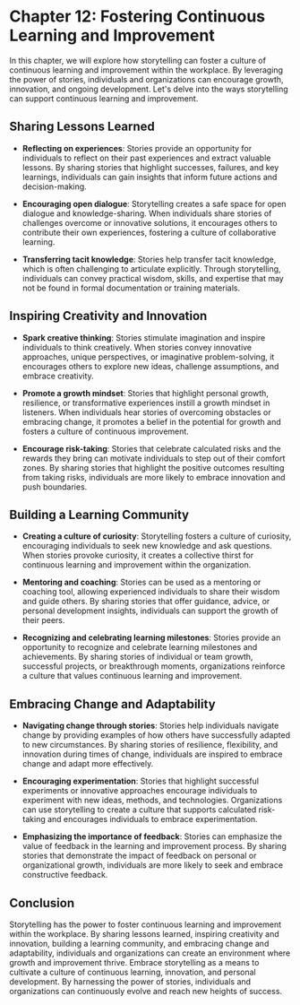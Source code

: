 Chapter 12: Fostering Continuous Learning and Improvement
=========================================================

In this chapter, we will explore how storytelling can foster a culture of continuous learning and improvement within the workplace. By leveraging the power of stories, individuals and organizations can encourage growth, innovation, and ongoing development. Let's delve into the ways storytelling can support continuous learning and improvement.

Sharing Lessons Learned
-----------------------

* **Reflecting on experiences**: Stories provide an opportunity for individuals to reflect on their past experiences and extract valuable lessons. By sharing stories that highlight successes, failures, and key learnings, individuals can gain insights that inform future actions and decision-making.

* **Encouraging open dialogue**: Storytelling creates a safe space for open dialogue and knowledge-sharing. When individuals share stories of challenges overcome or innovative solutions, it encourages others to contribute their own experiences, fostering a culture of collaborative learning.

* **Transferring tacit knowledge**: Stories help transfer tacit knowledge, which is often challenging to articulate explicitly. Through storytelling, individuals can convey practical wisdom, skills, and expertise that may not be found in formal documentation or training materials.

Inspiring Creativity and Innovation
-----------------------------------

* **Spark creative thinking**: Stories stimulate imagination and inspire individuals to think creatively. When stories convey innovative approaches, unique perspectives, or imaginative problem-solving, it encourages others to explore new ideas, challenge assumptions, and embrace creativity.

* **Promote a growth mindset**: Stories that highlight personal growth, resilience, or transformative experiences instill a growth mindset in listeners. When individuals hear stories of overcoming obstacles or embracing change, it promotes a belief in the potential for growth and fosters a culture of continuous improvement.

* **Encourage risk-taking**: Stories that celebrate calculated risks and the rewards they bring can motivate individuals to step out of their comfort zones. By sharing stories that highlight the positive outcomes resulting from taking risks, individuals are more likely to embrace innovation and push boundaries.

Building a Learning Community
-----------------------------

* **Creating a culture of curiosity**: Storytelling fosters a culture of curiosity, encouraging individuals to seek new knowledge and ask questions. When stories provoke curiosity, it creates a collective thirst for continuous learning and improvement within the organization.

* **Mentoring and coaching**: Stories can be used as a mentoring or coaching tool, allowing experienced individuals to share their wisdom and guide others. By sharing stories that offer guidance, advice, or personal development insights, individuals can support the growth of their peers.

* **Recognizing and celebrating learning milestones**: Stories provide an opportunity to recognize and celebrate learning milestones and achievements. By sharing stories of individual or team growth, successful projects, or breakthrough moments, organizations reinforce a culture that values continuous learning and improvement.

Embracing Change and Adaptability
---------------------------------

* **Navigating change through stories**: Stories help individuals navigate change by providing examples of how others have successfully adapted to new circumstances. By sharing stories of resilience, flexibility, and innovation during times of change, individuals are inspired to embrace change and adapt more effectively.

* **Encouraging experimentation**: Stories that highlight successful experiments or innovative approaches encourage individuals to experiment with new ideas, methods, and technologies. Organizations can use storytelling to create a culture that supports calculated risk-taking and encourages individuals to embrace experimentation.

* **Emphasizing the importance of feedback**: Stories can emphasize the value of feedback in the learning and improvement process. By sharing stories that demonstrate the impact of feedback on personal or organizational growth, individuals are more likely to seek and embrace constructive feedback.

Conclusion
----------

Storytelling has the power to foster continuous learning and improvement within the workplace. By sharing lessons learned, inspiring creativity and innovation, building a learning community, and embracing change and adaptability, individuals and organizations can create an environment where growth and improvement thrive. Embrace storytelling as a means to cultivate a culture of continuous learning, innovation, and personal development. By harnessing the power of stories, individuals and organizations can continuously evolve and reach new heights of success.
